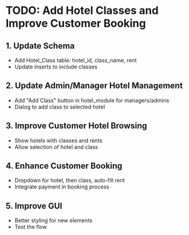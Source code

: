 # TODO: Add Hotel Classes and Improve Customer Booking

## 1. Update Schema
- Add Hotel_Class table: hotel_id, class_name, rent
- Update inserts to include classes

## 2. Update Admin/Manager Hotel Management
- Add "Add Class" button in hotel_module for managers/admins
- Dialog to add class to selected hotel

## 3. Improve Customer Hotel Browsing
- Show hotels with classes and rents
- Allow selection of hotel and class

## 4. Enhance Customer Booking
- Dropdown for hotel, then class, auto-fill rent
- Integrate payment in booking process

## 5. Improve GUI
- Better styling for new elements
- Test the flow
